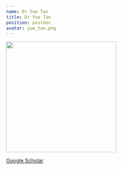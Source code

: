 ```yaml
---
name: Dr Yue Tan
title: Dr Yue Tan
position: postdoc
avatar: yue_tan.png
---
```


<img width="300" src="{{site.baseurl}}/images/people/{{page.avatar}}" data-action="zoom">

<i class="fa fa-bar-chart"></i> [Google Scholar](https://scholar.google.com.au/citations?hl=en&user=WOtb3AcAAAAJ)
<br>
<!-- <i class="fa fa-home"></i> [Homepage](https://) -->

